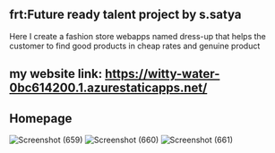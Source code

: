 ## frt:Future ready talent project by s.satya
Here I create a fashion store webapps named dress-up that helps the customer to find good products in cheap rates and genuine product 

## my website link: https://witty-water-0bc614200.1.azurestaticapps.net/

## Homepage
![Screenshot (659)](https://user-images.githubusercontent.com/110183288/183259963-a0413e8c-92d6-4978-be14-cafb3d22b7fa.png)
![Screenshot (660)](https://user-images.githubusercontent.com/110183288/183260213-51d7ac13-f084-42e9-a614-e02ec5a9d81d.png)
![Screenshot (661)](https://user-images.githubusercontent.com/110183288/183260220-2cfa1c67-9cb1-43f0-bede-2ac6ec008ed2.png)

